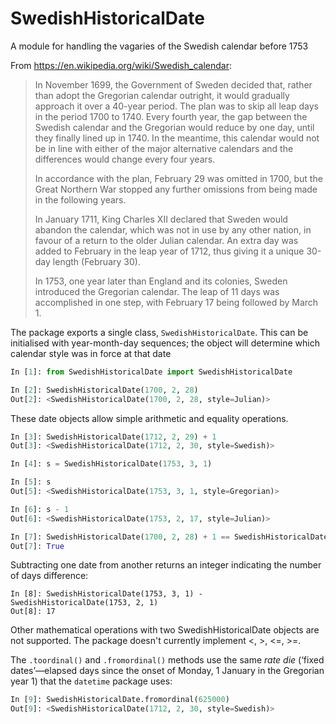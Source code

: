 # SwedishHistoricalDate

A module for handling the vagaries of the Swedish calendar before 1753

From https://en.wikipedia.org/wiki/Swedish_calendar:

> In November 1699, the Government of Sweden decided that, rather than adopt the Gregorian calendar outright, it would gradually approach it over a 40-year period. The plan was to skip all leap days in the period 1700 to 1740. Every fourth year, the gap between the Swedish calendar and the Gregorian would reduce by one day, until they finally lined up in 1740. In the meantime, this calendar would not be in line with either of the major alternative calendars and the differences would change every four years.
> 
> In accordance with the plan, February 29 was omitted in 1700, but the Great Northern War stopped any further omissions from being made in the following years.
> 
> In January 1711, King Charles XII declared that Sweden would abandon the calendar, which was not in use by any other nation, in favour of a return to the older Julian calendar. An extra day was added to February in the leap year of 1712, thus giving it a unique 30-day length (February 30).
>
> In 1753, one year later than England and its colonies, Sweden introduced the Gregorian calendar. The leap of 11 days was accomplished in one step, with February 17 being followed by March 1.

The package exports a single class, `SwedishHistoricalDate`. This can be initialised with year-month-day sequences; the object will determine which calendar style was in force at that date
```python
In [1]: from SwedishHistoricalDate import SwedishHistoricalDate

In [2]: SwedishHistoricalDate(1700, 2, 28)
Out[2]: <SwedishHistoricalDate(1700, 2, 28, style=Julian)>
```

These date objects allow simple arithmetic and equality operations.
```python
In [3]: SwedishHistoricalDate(1712, 2, 29) + 1
Out[3]: <SwedishHistoricalDate(1712, 2, 30, style=Swedish)>

In [4]: s = SwedishHistoricalDate(1753, 3, 1)

In [5]: s
Out[5]: <SwedishHistoricalDate(1753, 3, 1, style=Gregorian)>

In [6]: s - 1
Out[6]: <SwedishHistoricalDate(1753, 2, 17, style=Julian)>

In [7]: SwedishHistoricalDate(1700, 2, 28) + 1 == SwedishHistoricalDate(1700,3,1)
Out[7]: True
```

Subtracting one date from another returns an integer indicating the number of days difference: 

```
In [8]: SwedishHistoricalDate(1753, 3, 1) - SwedishHistoricalDate(1753, 2, 1)
Out[8]: 17
```

Other mathematical operations with two SwedishHistoricalDate objects are not supported. The package doesn't currently implement <, >, <=, >=.

The `.toordinal()` and `.fromordinal()` methods use the same *rate die* (‘fixed dates’—elapsed days since the onset of Monday, 1 January in the Gregorian year 1) that the `datetime` package uses:
```python
In [9]: SwedishHistoricalDate.fromordinal(625000)
Out[9]: <SwedishHistoricalDate(1712, 2, 30, style=Swedish)>
```
